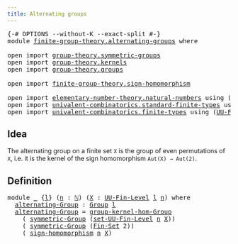 ```yaml
---
title: Alternating groups
---
```


<pre class="Agda"><a id="44" class="Symbol">{-#</a> <a id="48" class="Keyword">OPTIONS</a> <a id="56" class="Pragma">--without-K</a> <a id="68" class="Pragma">--exact-split</a> <a id="82" class="Symbol">#-}</a>
<a id="86" class="Keyword">module</a> <a id="93" href="finite-group-theory.alternating-groups.html" class="Module">finite-group-theory.alternating-groups</a> <a id="132" class="Keyword">where</a>

<a id="139" class="Keyword">open</a> <a id="144" class="Keyword">import</a> <a id="151" href="group-theory.symmetric-groups.html" class="Module">group-theory.symmetric-groups</a>
<a id="181" class="Keyword">open</a> <a id="186" class="Keyword">import</a> <a id="193" href="group-theory.kernels.html" class="Module">group-theory.kernels</a>
<a id="214" class="Keyword">open</a> <a id="219" class="Keyword">import</a> <a id="226" href="group-theory.groups.html" class="Module">group-theory.groups</a>

<a id="247" class="Keyword">open</a> <a id="252" class="Keyword">import</a> <a id="259" href="finite-group-theory.sign-homomorphism.html" class="Module">finite-group-theory.sign-homomorphism</a>

<a id="298" class="Keyword">open</a> <a id="303" class="Keyword">import</a> <a id="310" href="elementary-number-theory.natural-numbers.html" class="Module">elementary-number-theory.natural-numbers</a> <a id="351" class="Keyword">using</a> <a id="357" class="Symbol">(</a><a id="358" href="elementary-number-theory.natural-numbers.html#1548" class="Datatype">ℕ</a><a id="359" class="Symbol">)</a>
<a id="361" class="Keyword">open</a> <a id="366" class="Keyword">import</a> <a id="373" href="univalent-combinatorics.standard-finite-types.html" class="Module">univalent-combinatorics.standard-finite-types</a> <a id="419" class="Keyword">using</a> <a id="425" class="Symbol">(</a><a id="426" href="univalent-combinatorics.standard-finite-types.html#2284" class="Function">Fin-Set</a><a id="433" class="Symbol">)</a>
<a id="435" class="Keyword">open</a> <a id="440" class="Keyword">import</a> <a id="447" href="univalent-combinatorics.finite-types.html" class="Module">univalent-combinatorics.finite-types</a> <a id="484" class="Keyword">using</a> <a id="490" class="Symbol">(</a><a id="491" href="univalent-combinatorics.finite-types.html#5385" class="Function">UU-Fin-Level</a><a id="503" class="Symbol">;</a> <a id="505" href="univalent-combinatorics.finite-types.html#15248" class="Function">set-UU-Fin-Level</a><a id="521" class="Symbol">)</a>
</pre>
## Idea

The alternating group on a finite set `X` is the group of even permutations of `X`, i.e. it is the kernel of the sign homomorphism `Aut(X) → Aut(2)`.

## Definition

<pre class="Agda"><a id="711" class="Keyword">module</a> <a id="718" href="finite-group-theory.alternating-groups.html#718" class="Module">_</a> <a id="720" class="Symbol">{</a><a id="721" href="finite-group-theory.alternating-groups.html#721" class="Bound">l</a><a id="722" class="Symbol">}</a> <a id="724" class="Symbol">(</a><a id="725" href="finite-group-theory.alternating-groups.html#725" class="Bound">n</a> <a id="727" class="Symbol">:</a> <a id="729" href="elementary-number-theory.natural-numbers.html#1548" class="Datatype">ℕ</a><a id="730" class="Symbol">)</a> <a id="732" class="Symbol">(</a><a id="733" href="finite-group-theory.alternating-groups.html#733" class="Bound">X</a> <a id="735" class="Symbol">:</a> <a id="737" href="univalent-combinatorics.finite-types.html#5385" class="Function">UU-Fin-Level</a> <a id="750" href="finite-group-theory.alternating-groups.html#721" class="Bound">l</a> <a id="752" href="finite-group-theory.alternating-groups.html#725" class="Bound">n</a><a id="753" class="Symbol">)</a> <a id="755" class="Keyword">where</a>
  <a id="763" href="finite-group-theory.alternating-groups.html#763" class="Function">alternating-Group</a> <a id="781" class="Symbol">:</a> <a id="783" href="group-theory.groups.html#2650" class="Function">Group</a> <a id="789" href="finite-group-theory.alternating-groups.html#721" class="Bound">l</a>
  <a id="793" href="finite-group-theory.alternating-groups.html#763" class="Function">alternating-Group</a> <a id="811" class="Symbol">=</a> <a id="813" href="group-theory.kernels.html#2471" class="Function">group-kernel-hom-Group</a>
    <a id="840" class="Symbol">(</a> <a id="842" href="group-theory.symmetric-groups.html#3569" class="Function">symmetric-Group</a> <a id="858" class="Symbol">(</a><a id="859" href="univalent-combinatorics.finite-types.html#15248" class="Function">set-UU-Fin-Level</a> <a id="876" href="finite-group-theory.alternating-groups.html#725" class="Bound">n</a> <a id="878" href="finite-group-theory.alternating-groups.html#733" class="Bound">X</a><a id="879" class="Symbol">))</a>
    <a id="886" class="Symbol">(</a> <a id="888" href="group-theory.symmetric-groups.html#3569" class="Function">symmetric-Group</a> <a id="904" class="Symbol">(</a><a id="905" href="univalent-combinatorics.standard-finite-types.html#2284" class="Function">Fin-Set</a> <a id="913" class="Number">2</a><a id="914" class="Symbol">))</a>
    <a id="921" class="Symbol">(</a> <a id="923" href="finite-group-theory.sign-homomorphism.html#11247" class="Function">sign-homomorphism</a> <a id="941" href="finite-group-theory.alternating-groups.html#725" class="Bound">n</a> <a id="943" href="finite-group-theory.alternating-groups.html#733" class="Bound">X</a><a id="944" class="Symbol">)</a>
</pre>